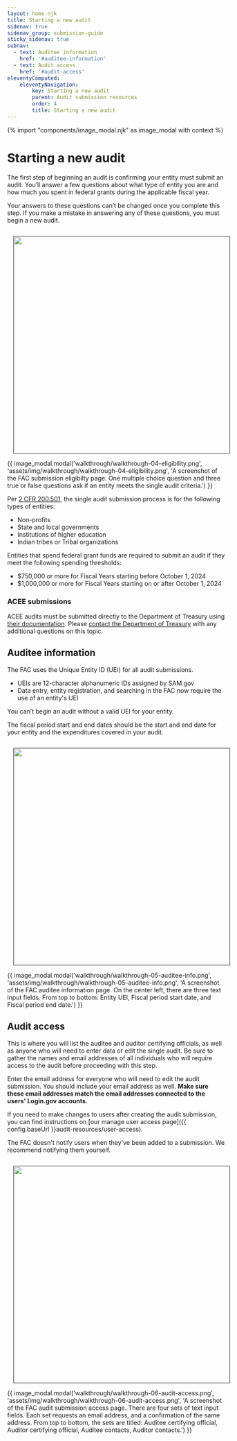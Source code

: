 ```yaml
---
layout: home.njk
title: Starting a new audit
sidenav: true
sidenav_group: submission-guide
sticky_sidenav: true
subnav:
  - text: Auditee information
    href: '#auditee-information'
  - text: Audit access
    href: '#audit-access'
eleventyComputed:
    eleventyNavigation:
        key: Starting a new audit
        parent: Audit submission resources
        order: 4
        title: Starting a new audit
---
```

{% import "components/image_modal.njk" as image_modal with context %}

# Starting a new audit
The first step of beginning an audit is confirming your entity must submit an audit. You’ll answer a few questions about what type of entity you are and how much you spent in federal grants during the applicable fiscal year. 

Your answers to these questions can’t be changed once you complete this step. If you make a mistake in answering any of these questions, you must begin a new audit.

<img class="cursor-pointer" src="{{config.baseUrl}}assets/img/walkthrough/walkthrough-04-eligibility.png" width=500 style="margin: 1em; border: 1px solid #555;" aria-controls="image-modal-walkthrough/walkthrough-04-eligibility.png" data-open-modal />
{{ image_modal.modal('walkthrough/walkthrough-04-eligibility.png', 'assets/img/walkthrough/walkthrough-04-eligibility.png', 'A screenshot of the FAC submission eligibilty page. One multiple choice question and three true or false questions ask if an entity meets the single audit criteria.') }}

Per [2 CFR 200.501](https://www.ecfr.gov/current/title-2/section-200.501), the single audit submission process is for the following types of entities:
* Non-profits
* State and local governments
* Institutions of higher education
* Indian tribes or Tribal organizations

Entities that spend federal grant funds are required to submit an audit if they meet the following spending thresholds:
* $750,000 or more for Fiscal Years starting before October 1, 2024  
* $1,000,000 or more for Fiscal Years starting on or after October 1, 2024

### ACEE submissions
ACEE audits must be submitted directly to the Department of Treasury using [their documentation](https://home.treasury.gov/system/files/136/ACEE-Report-User-Guide.pdf). Please [contact the Department of Treasury](https://home.treasury.gov/utility/contact) with any additional questions on this topic.

## Auditee information
The FAC uses the Unique Entity ID (UEI) for all audit submissions.

* UEIs are 12-character alphanumeric IDs assigned by SAM.gov
* Data entry, entity registration, and searching in the FAC now require the use of an entity's UEI

You can’t begin an audit without a valid UEI for your entity.

The fiscal period start and end dates should be the start and end date for your entity and the expenditures covered in your audit.

<img class="cursor-pointer" src="{{config.baseUrl}}assets/img/walkthrough/walkthrough-05-auditee-info.png" width=500 style="margin: 1em; border: 1px solid #555;" aria-controls="image-modal-walkthrough/walkthrough-05-auditee-info.png" data-open-modal />
{{ image_modal.modal('walkthrough/walkthrough-05-auditee-info.png', 'assets/img/walkthrough/walkthrough-05-auditee-info.png', 'A screenshot of the FAC auditee information page. On the center left, there are three text input fields. From top to bottom: Entity UEI, Fiscal period start date, and Fiscal period end date.') }}


## Audit access
This is where you will list the auditee and auditor certifying officials, as well as anyone who will need to enter data or edit the single audit. Be sure to gather the names and email addresses of all individuals who will require access to the audit before proceeding with this step.

Enter the email address for everyone who will need to edit the audit submission. You should include your email address as well. **Make sure these email addresses match the email addresses connected to the users' Login.gov accounts.**

If you need to make changes to users after creating the audit submission, you can find instructions on [our manage user access page]({{ config.baseUrl }}audit-resources/user-access).

The FAC doesn't notify users when they've been added to a submission. We recommend notifying them yourself.

<img class="cursor-pointer" src="{{config.baseUrl}}assets/img/walkthrough/walkthrough-06-audit-access.png" width=500 style="margin: 1em; border: 1px solid #555;" aria-controls="image-modal-walkthrough/walkthrough-06-audit-access.png" data-open-modal />
{{ image_modal.modal('walkthrough/walkthrough-06-audit-access.png', 'assets/img/walkthrough/walkthrough-06-audit-access.png', 'A screenshot of the FAC audit submission access page. There are four sets of text input fields. Each set requests an email address, and a confirmation of the same address. From top to bottom, the sets are titled: Auditee certifying official, Auditor certifying official, Auditee contacts, Auditor contacts.') }}
